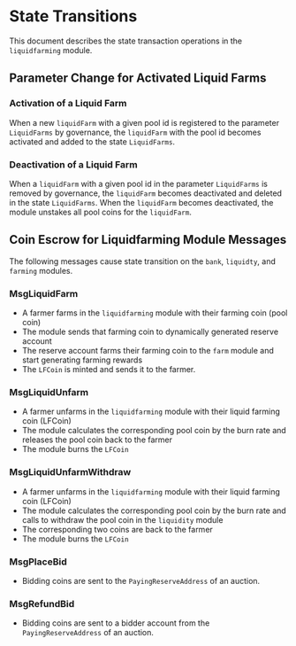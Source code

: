 <!-- order: 3 -->

# State Transitions

This document describes the state transaction operations in the `liquidfarming` module.

## Parameter Change for Activated Liquid Farms

### Activation of a Liquid Farm

When a new `liquidFarm` with a given pool id is registered to the parameter `LiquidFarms` by governance, the `liquidFarm` with the pool id becomes activated and added to the state `LiquidFarms`.

### Deactivation of a Liquid Farm

When a `liquidFarm` with a given pool id in the parameter `LiquidFarms` is removed by governance, the `liquidFarm` becomes deactivated and deleted in the state `LiquidFarms`.
When the `liquidFarm` becomes deactivated, the module unstakes all pool coins for the `liquidFarm`.

## Coin Escrow for Liquidfarming Module Messages

The following messages cause state transition on the `bank`, `liquidty`, and `farming` modules.

### MsgLiquidFarm

- A farmer farms in the `liquidfarming` module with their farming coin (pool coin)
- The module sends that farming coin to dynamically generated reserve account
- The reserve account farms their farming coin to the `farm` module and start generating farming rewards
- The `LFCoin` is minted and sends it to the farmer.

### MsgLiquidUnfarm

- A farmer unfarms in the `liquidfarming` module with their liquid farming coin (LFCoin)
- The module calculates the corresponding pool coin by the burn rate and releases the pool coin back to the farmer
- The module burns the `LFCoin`

### MsgLiquidUnfarmWithdraw

- A farmer unfarms in the `liquidfarming` module with their liquid farming coin (LFCoin)
- The module calculates the corresponding pool coin by the burn rate and calls to withdraw the pool coin in the `liquidity` module
- The corresponding two coins are back to the farmer
- The module burns the `LFCoin`

### MsgPlaceBid

- Bidding coins are sent to the `PayingReserveAddress` of an auction.

### MsgRefundBid

- Bidding coins are sent to a bidder account from the `PayingReserveAddress` of an auction.
